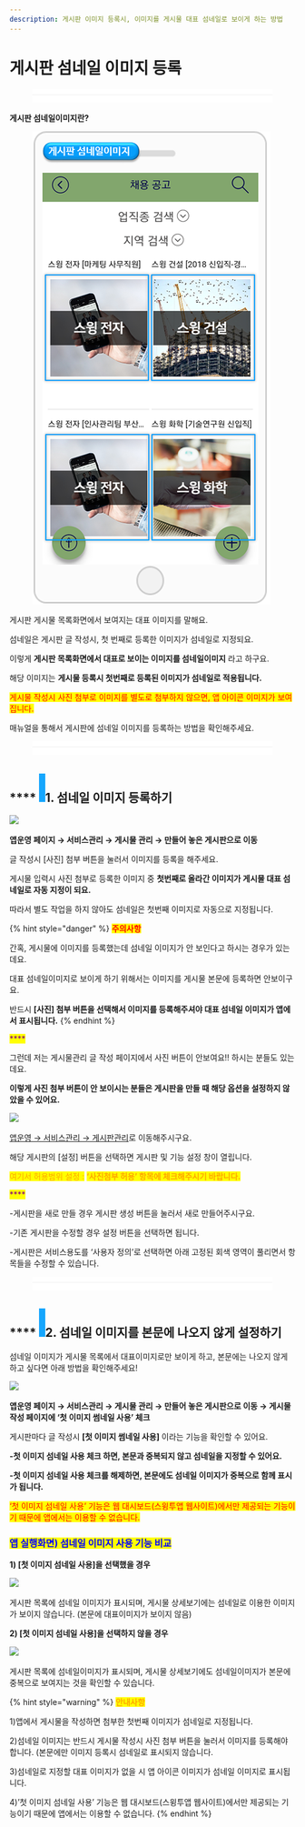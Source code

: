 ```yaml
---
description: 게시판 이미지 등록시, 이미지를 게시물 대표 섬네일로 보이게 하는 방법
---
```


# 게시판 섬네일 이미지 등록

<figure><img src="../../../.gitbook/assets/구분선.PNG" alt=""><figcaption></figcaption></figure>

**게시판 섬네일이미지란?**

<figure><img src="../../../.gitbook/assets/게시판섬네일이미지.png" alt=""><figcaption></figcaption></figure>

게시판 게시물 목록화면에서 보여지는 대표 이미지를 말해요.

섬네일은 게시판 글 작성시,  첫 번째로 등록한 이미지가 섬네일로 지정되요.

이렇게 **게시판 목록화면에서 대표로 보이는 이미지를 섬네일이미지** 라고 하구요.

해당 이미지는 **게시물 등록시 첫번째로 등록된 이미지가 섬네일로 적용됩니다.**

<mark style="color:red;">게시물 작성시 사진 첨부로 이미지를 별도로 첨부하지 않으면, 앱 아이콘 이미지가 보여집니다.</mark>

매뉴얼을 통해서 게시판에 섬네일 이미지를 등록하는 방법을 확인해주세요.

<figure><img src="../../../.gitbook/assets/구분선.PNG" alt=""><figcaption></figcaption></figure>

## &#x20;**** ![](<../../../.gitbook/assets/image (2) (1).png>)1. 섬네일 이미지 등록하기

![](https://wp.swing2app.co.kr/wp-content/uploads/2018/09/%EC%84%AC%EB%84%A4%EC%9D%BC2\_20.06.png)

**앱운영 페이지 → 서비스관리 → 게시물 관리 → 만들어 놓은 게시판으로 이동**

글 작성시 \[사진] 첨부 버튼을 눌러서 이미지를 등록을 해주세요.

게시물 입력시 사진 첨부로 등록한 이미지 중 **첫번째로 올라간 이미지가 게시물 대표 섬네일로 자동 지정이 되요.**

따라서 별도 작업을 하지 않아도 섬네일은 첫번째 이미지로 자동으로 지정됩니다.

{% hint style="danger" %}
<mark style="color:red;">**주의사항**</mark>

간혹, 게시물에 이미지를 등록했는데 섬네일 이미지가 안 보인다고 하시는 경우가 있는데요.

대표 섬네일이미지로 보이게 하기 위해서는 이미지를 게시물 본문에 등록하면 안보이구요.

반드시 **\[사진] 첨부 버튼을 선택해서 이미지를 등록해주셔야 대표 섬네일 이미지가 앱에서 표시됩니다.**&#x20;
{% endhint %}

<mark style="color:purple;">****</mark>

그런데 저는 게시물관리 글 작성 페이지에서 사진 버튼이 안보여요!! 하시는 분들도 있는데요.&#x20;

**이렇게 사진 첨부 버튼이 안 보이시는 분들은 게시판을 만들 때 해당 옵션을 설정하지 않았을 수 있어요.**

![](https://wp.swing2app.co.kr/wp-content/uploads/2018/09/%EC%84%AC%EB%84%A4%EC%9D%BC3\_20.06.png)

[앱운영 →  서비스관리 → 게시판관리](http://www.swing2app.co.kr/view/board\_edit)로 이동해주시구요.

해당 게시판의 \[설정] 버튼을 선택하면 게시판 및 기능 설정 창이 열립니다.

<mark style="color:orange;">여기서 허용범위 설정 :</mark>  <mark style="color:orange;"></mark><mark style="color:orange;">**‘사진첨부 허용’ 항목에 체크해주시기 바랍니다.**</mark>

<mark style="color:purple;">****</mark>

\-게시판을 새로 만들 경우 게시판 생성 버튼을 눌러서 새로 만들어주시구요.

\-기존 게시판을 수정할 경우 설정 버튼을 선택하면 됩니다.

\-게시판은 서비스용도를 ‘사용자 정의’로 선택하면 아래 고정된 회색 영역이 풀리면서 항목들을 수정할 수 있습니다.&#x20;

<figure><img src="../../../.gitbook/assets/구분선.PNG" alt=""><figcaption></figcaption></figure>

## &#x20;**** ![](<../../../.gitbook/assets/image (2) (1).png>)2. 섬네일 이미지를 본문에 나오지 않게 설정하기

섬네일 이미지가 게시물 목록에서 대표이미지로만 보이게 하고, 본문에는 나오지 않게 하고 싶다면 아래 방법을 확인해주세요!

![](https://wp.swing2app.co.kr/wp-content/uploads/2018/09/%EC%84%AC%EB%84%A4%EC%9D%BC\_20.06.png)

**앱운영 페이지 → 서비스관리 → 게시물 관리 → 만들어 놓은 게시판으로 이동 → 게시물 작성 페이지에 ‘첫 이미지 썸네일 사용’ 체크**

게시판마다 글 작성시 **\[첫 이미지 썸네일 사용]** 이라는 기능을 확인할 수 있어요.

**-첫 이미지 섬네일 사용 체크 하면, 본문과 중복되지 않고 섬네일을 지정할 수 있어요.**

**-첫 이미지 섬네일 사용 체크를 해제하면, 본문에도 섬네일 이미지가 중복으로 함께 표시가 됩니다.**&#x20;

<mark style="color:red;">‘첫 이미지 섬네일 사용’ 기능은 웹 대시보드(스윙투앱 웹사이트)에서만 제공되는 기능이기 때문에 앱에서는 이용할 수 없습니다.</mark>



### <mark style="color:blue;">**앱 실행화면) 섬네일 이미지 사용 기능 비교**</mark>

**1) \[첫 이미지 섬네일 사용]을 선택했을 경우**

![](https://s3.ap-northeast-2.amazonaws.com/swing2bucket/resource/image/help/6d2895ec8bfe177d32fad1756161cba3.png)

게시판 목록에 섬네일 이미지가 표시되며, 게시물 상세보기에는 섬네일로 이용한 이미지가 보이지 않습니다.  (본문에 대표이미지가 보이지 않음)



**2) \[첫 이미지 섬네일 사용]을 선택하지 않을 경우**&#x20;

![](https://s3.ap-northeast-2.amazonaws.com/swing2bucket/resource/image/help/7f557a5bde674fee4d703e6756d01629.png)

게시판 목록에 섬네일이미지가 표시되며, 게시물 상세보기에도 섬네일이미지가 본문에 중복으로 보여지는 것을 확인할 수 있습니다.

{% hint style="warning" %}
<mark style="color:orange;">**안내사항**</mark>

1\)앱에서 게시물을 작성하면 첨부한 첫번째 이미지가 섬네일로 지정됩니다.

2\)섬네일 이미지는 반드시 게시물 작성시 사진 첨부 버튼을 눌러서 이미지를 등록해야 합니다. (본문에만 이미지 등록시 섬네일로 표시되지 않습니다.

3\)섬네일로 지정할 대표 이미지가 없을 시 앱 아이콘 이미지가 섬네일 이미지로 표시됩니다.

4\)’첫 이미지 섬네일 사용’ 기능은 웹 대시보드(스윙투앱 웹사이트)에서만 제공되는 기능이기 때문에 앱에서는 이용할 수 없습니다.
{% endhint %}
